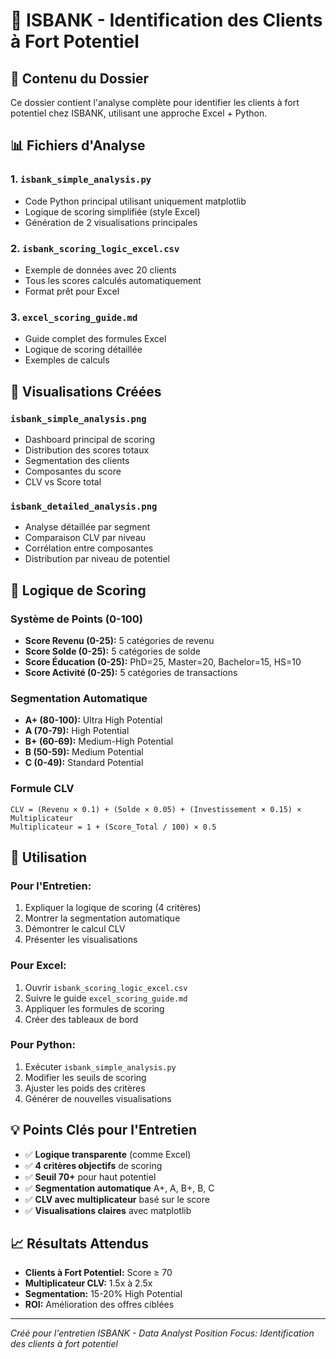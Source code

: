 # 🏦 ISBANK - Identification des Clients à Fort Potentiel

## 📁 Contenu du Dossier

Ce dossier contient l'analyse complète pour identifier les clients à fort potentiel chez ISBANK, utilisant une approche Excel + Python.

## 📊 Fichiers d'Analyse

### 1. **`isbank_simple_analysis.py`**
- Code Python principal utilisant uniquement matplotlib
- Logique de scoring simplifiée (style Excel)
- Génération de 2 visualisations principales

### 2. **`isbank_scoring_logic_excel.csv`**
- Exemple de données avec 20 clients
- Tous les scores calculés automatiquement
- Format prêt pour Excel

### 3. **`excel_scoring_guide.md`**
- Guide complet des formules Excel
- Logique de scoring détaillée
- Exemples de calculs

## 🎨 Visualisations Créées

### **`isbank_simple_analysis.png`**
- Dashboard principal de scoring
- Distribution des scores totaux
- Segmentation des clients
- Composantes du score
- CLV vs Score total

### **`isbank_detailed_analysis.png`**
- Analyse détaillée par segment
- Comparaison CLV par niveau
- Corrélation entre composantes
- Distribution par niveau de potentiel

## 🎯 Logique de Scoring

### **Système de Points (0-100)**
- **Score Revenu (0-25):** 5 catégories de revenu
- **Score Solde (0-25):** 5 catégories de solde
- **Score Éducation (0-25):** PhD=25, Master=20, Bachelor=15, HS=10
- **Score Activité (0-25):** 5 catégories de transactions

### **Segmentation Automatique**
- **A+ (80-100):** Ultra High Potential
- **A (70-79):** High Potential
- **B+ (60-69):** Medium-High Potential
- **B (50-59):** Medium Potential
- **C (0-49):** Standard Potential

### **Formule CLV**
```
CLV = (Revenu × 0.1) + (Solde × 0.05) + (Investissement × 0.15) × Multiplicateur
Multiplicateur = 1 + (Score_Total / 100) × 0.5
```

## 🚀 Utilisation

### **Pour l'Entretien:**
1. Expliquer la logique de scoring (4 critères)
2. Montrer la segmentation automatique
3. Démontrer le calcul CLV
4. Présenter les visualisations

### **Pour Excel:**
1. Ouvrir `isbank_scoring_logic_excel.csv`
2. Suivre le guide `excel_scoring_guide.md`
3. Appliquer les formules de scoring
4. Créer des tableaux de bord

### **Pour Python:**
1. Exécuter `isbank_simple_analysis.py`
2. Modifier les seuils de scoring
3. Ajuster les poids des critères
4. Générer de nouvelles visualisations

## 💡 Points Clés pour l'Entretien

- ✅ **Logique transparente** (comme Excel)
- ✅ **4 critères objectifs** de scoring
- ✅ **Seuil 70+** pour haut potentiel
- ✅ **Segmentation automatique** A+, A, B+, B, C
- ✅ **CLV avec multiplicateur** basé sur le score
- ✅ **Visualisations claires** avec matplotlib

## 📈 Résultats Attendus

- **Clients à Fort Potentiel:** Score ≥ 70
- **Multiplicateur CLV:** 1.5x à 2.5x
- **Segmentation:** 15-20% High Potential
- **ROI:** Amélioration des offres ciblées

---
*Créé pour l'entretien ISBANK - Data Analyst Position*
*Focus: Identification des clients à fort potentiel*
